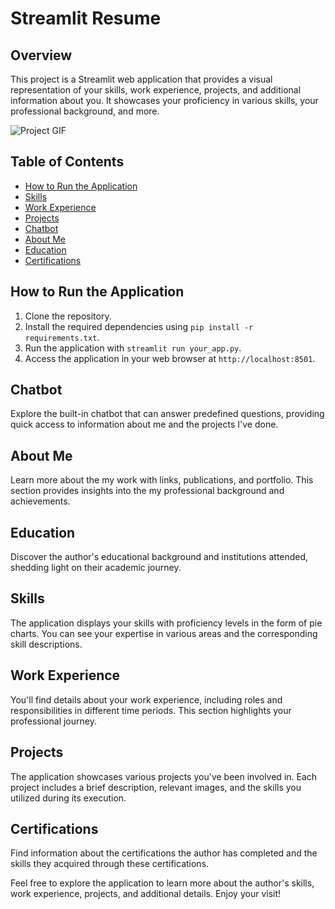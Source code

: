 # Streamlit Resume

## Overview
This project is a Streamlit web application that provides a visual representation of your skills, work experience, projects, and additional information about you. It showcases your proficiency in various skills, your professional background, and more.

![Project GIF](link_to_your_gif.gif)

## Table of Contents
- [How to Run the Application](#how-to-run-the-application)
- [Skills](#skills)
- [Work Experience](#work-experience)
- [Projects](#projects)
- [Chatbot](#chatbot)
- [About Me](#about-me)
- [Education](#education)
- [Certifications](#certifications)

## How to Run the Application
1. Clone the repository.
2. Install the required dependencies using `pip install -r requirements.txt`.
3. Run the application with `streamlit run your_app.py`.
4. Access the application in your web browser at `http://localhost:8501`.

## Chatbot
Explore the built-in chatbot that can answer predefined questions, providing quick access to information about me and the projects I've done.

## About Me
Learn more about the my work with links, publications, and portfolio. This section provides insights into the my professional background and achievements.

## Education
Discover the author's educational background and institutions attended, shedding light on their academic journey.

## Skills
The application displays your skills with proficiency levels in the form of pie charts. You can see your expertise in various areas and the corresponding skill descriptions.

## Work Experience
You'll find details about your work experience, including roles and responsibilities in different time periods. This section highlights your professional journey.

## Projects
The application showcases various projects you've been involved in. Each project includes a brief description, relevant images, and the skills you utilized during its execution.

## Certifications
Find information about the certifications the author has completed and the skills they acquired through these certifications.

Feel free to explore the application to learn more about the author's skills, work experience, projects, and additional details. Enjoy your visit!


